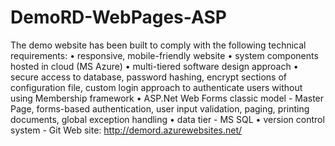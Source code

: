 # DemoRD-WebPages-ASP

The demo website has been built to comply with the following  technical requirements:
•	responsive, mobile-friendly website
•	system components hosted in cloud  (MS Azure)
•	multi-tiered software design approach
•	secure access to database, password hashing, encrypt sections of configuration file, custom login approach to authenticate users without using Membership framework
•	ASP.Net Web Forms classic model - Master Page, forms-based authentication, user input validation, paging, printing documents, global exception handling
•	data tier - MS SQL
•	version control system - Git
Web site:			http://demord.azurewebsites.net/

